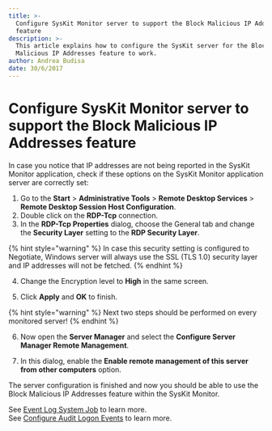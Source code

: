 ```yaml
---
title: >-
  Configure SysKit Monitor server to support the Block Malicious IP Addresses
  feature
description: >-
  This article explains how to configure the SysKit server for the Block
  Malicious IP Addresses feature to work.
author: Andrea Budisa
date: 30/6/2017
---
```


# Configure SysKit Monitor server to support the Block Malicious IP Addresses feature

In case you notice that IP addresses are not being reported in the SysKit Monitor application, check if these options on the SysKit Monitor application server are correctly set:

1. Go to the **Start** &gt; **Administrative Tools** &gt; **Remote Desktop Services** &gt; **Remote Desktop Session Host Configuration**.
2. Double click on the **RDP-Tcp** connection.
3. In the **RDP-Tcp Properties** dialog, choose the General tab and change the **Security Layer** setting to the **RDP Security Layer**.

{% hint style="warning" %}
In case this security setting is configured to Negotiate, Windows server will always use the SSL \(TLS 1.0\) security layer and IP addresses will not be fetched.
{% endhint %}

4. Change the Encryption level to **High** in the same screen.

5. Click **Apply** and **OK** to finish.

{% hint style="warning" %}
Next two steps should be performed on every monitored server!
{% endhint %}

6. Now open the **Server Manager** and select the **Configure Server Manager Remote Management**.

7. In this dialog, enable the **Enable remote management of this server from other computers** option.

The server configuration is finished and now you should be able to use the Block Malicious IP Addresses feature within the SysKit Monitor.

See [Event Log System Job](../../get-to-know-syskit-monitor/backstage-screen/configuration/options.md#extract-event-log) to learn more.  
See [Configure Audit Logon Events](configure-audit-logon-events.md) to learn more.

